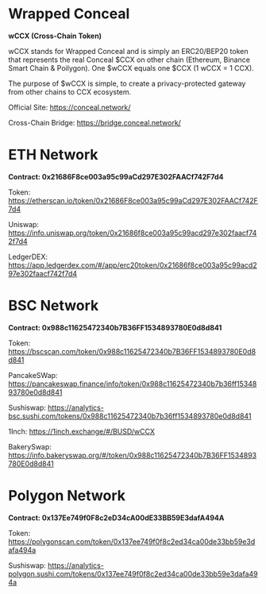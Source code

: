 # Wrapped Conceal


**wCCX (Cross-Chain Token)**


wCCX stands for Wrapped Conceal and is simply an ERC20/BEP20 token that represents the real Conceal $CCX on other chain (Ethereum, Binance Smart Chain & Poilygon). One $wCCX equals one $CCX (1 wCCX = 1 CCX).

The purpose of $wCCX is simple, to create a privacy-protected gateway from other chains to CCX ecosystem. 

Official Site: https://conceal.network/ 

Cross-Chain Bridge: https://bridge.conceal.network/



# ETH Network

**Contract: 0x21686F8ce003a95c99aCd297E302FAACf742F7d4**

Token: https://etherscan.io/token/0x21686F8ce003a95c99aCd297E302FAACf742F7d4

Uniswap: https://info.uniswap.org/token/0x21686f8ce003a95c99acd297e302faacf742f7d4

LedgerDEX: https://app.ledgerdex.com/#/app/erc20token/0x21686f8ce003a95c99acd297e302faacf742f7d4


# BSC Network

**Contract: 0x988c11625472340b7B36FF1534893780E0d8d841**

Token: https://bscscan.com/token/0x988c11625472340b7B36FF1534893780E0d8d841

PancakeSWap: https://pancakeswap.finance/info/token/0x988c11625472340b7b36ff1534893780e0d8d841

Sushiswap: https://analytics-bsc.sushi.com/tokens/0x988c11625472340b7b36ff1534893780e0d8d841

1Inch: https://1inch.exchange/#/BUSD/wCCX

BakerySwap: https://info.bakeryswap.org/#/token/0x988c11625472340b7B36FF1534893780E0d8d841


# Polygon Network

**Contract: 0x137Ee749f0F8c2eD34cA00dE33BB59E3dafA494A**

Token: https://polygonscan.com/token/0x137ee749f0f8c2ed34ca00de33bb59e3dafa494a

Sushiswap: https://analytics-polygon.sushi.com/tokens/0x137ee749f0f8c2ed34ca00de33bb59e3dafa494a
